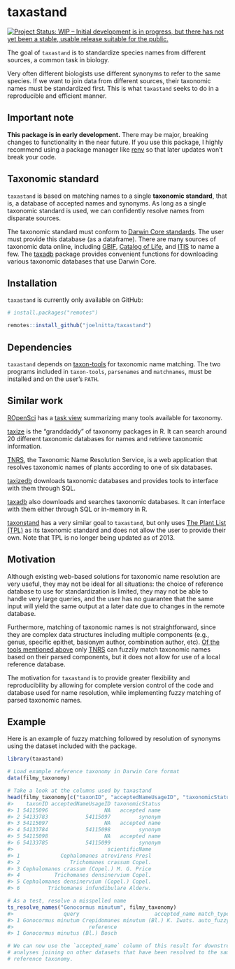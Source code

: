 
<!-- README.md is generated from README.Rmd. Please edit that file -->

# taxastand

<!-- badges: start -->

[![Project Status: WIP – Initial development is in progress, but there
has not yet been a stable, usable release suitable for the
public.](https://www.repostatus.org/badges/latest/wip.svg)](https://www.repostatus.org/#wip)
<!-- badges: end -->

The goal of `taxastand` is to standardize species names from different
sources, a common task in biology.

Very often different biologists use different synonyms to refer to the
same species. If we want to join data from different sources, their
taxonomic names must be standardized first. This is what `taxastand`
seeks to do in a reproducible and efficient manner.

## Important note

**This package is in early development.** There may be major, breaking
changes to functionality in the near future. If you use this package, I
highly recommend using a package manager like
[renv](https://rstudio.github.io/renv/articles/renv.html) so that later
updates won’t break your code.

## Taxonomic standard

`taxastand` is based on matching names to a single **taxonomic
standard**, that is, a database of accepted names and synonyms. As long
as a single taxonomic standard is used, we can confidently resolve names
from disparate sources.

The taxonomic standard must conform to [Darwin Core
standards](https://dwc.tdwg.org/). The user must provide this database
(as a dataframe). There are many sources of taxonomic data online,
including
[GBIF](https://www.gbif.org/en/dataset/d7dddbf4-2cf0-4f39-9b2a-bb099caae36c),
[Catalog of Life](http://www.catalogueoflife.org/), and
[ITIS](https://www.itis.gov/) to name a few. The
[taxadb](https://github.com/ropensci/taxadb) package provides convenient
functions for downloading various taxonomic databases that use Darwin
Core.

## Installation

`taxastand` is currently only available on GitHub:

``` r
# install.packages("remotes")

remotes::install_github("joelnitta/taxastand")
```

## Dependencies

`taxastand` depends on
[taxon-tools](https://github.com/camwebb/taxon-tools) for taxonomic name
matching. The two programs included in `taxon-tools`, `parsenames` and
`matchnames`, must be installed and on the user’s `PATH`.

## Similar work

[ROpenSci](https://ropensci.org/) has a [task
view](https://github.com/ropensci/taxonomy) summarizing many tools
available for taxonomy.

[taxize](https://github.com/ropensci/taxize) is the “granddaddy” of
taxonomy packages in R. It can search around 20 different taxonomic
databases for names and retrieve taxonomic information.

[TNRS](http://tnrs.iplantcollaborative.org/), the Taxonomic Name
Resolution Service, is a web application that resolves taxonomic names
of plants according to one of six databases.

[taxizedb](https://github.com/ropensci/taxizedb) downloads taxonomic
databases and provides tools to interface with them through SQL.

[taxadb](https://github.com/ropensci/taxadb) also downloads and searches
taxonomic databases. It can interface with them either through SQL or
in-memory in R.

[taxonstand](https://cran.r-project.org/web/packages/Taxonstand/index.html)
has a very similar goal to `taxastand`, but only uses [The Plant List
(TPL)](http://www.theplantlist.org) as its taxonomic standard and does
not allow the user to provide their own. Note that TPL is no longer
being updated as of 2013.

## Motivation

Although existing web-based solutions for taxonomic name resolution are
very useful, they may not be ideal for all situations: the choice of
reference database to use for standardization is limited, they may not
be able to handle very large queries, and the user has no guarantee that
the same input will yield the same output at a later date due to changes
in the remote database.

Furthermore, matching of taxonomic names is not straightforward, since
they are complex data structures including multiple components (e.g.,
genus, specific epithet, basionym author, combination author, etc). [Of
the tools mentioned above](#similar-work) only
[TNRS](http://tnrs.iplantcollaborative.org/) can fuzzily match taxonomic
names based on their parsed components, but it does not allow for use of
a local reference database.

The motivation for `taxastand` is to provide greater flexibility and
reproducibility by allowing for complete version control of the code and
database used for name resolution, while implementing fuzzy matching of
parsed taxonomic names.

## Example

Here is an example of fuzzy matching followed by resolution of synonyms
using the dataset included with the package.

``` r
library(taxastand)

# Load example reference taxonomy in Darwin Core format
data(filmy_taxonomy)

# Take a look at the columns used by taxastand
head(filmy_taxonomy[c("taxonID", "acceptedNameUsageID", "taxonomicStatus", "scientificName")])
#>    taxonID acceptedNameUsageID taxonomicStatus
#> 1 54115096                  NA   accepted name
#> 2 54133783            54115097         synonym
#> 3 54115097                  NA   accepted name
#> 4 54133784            54115098         synonym
#> 5 54115098                  NA   accepted name
#> 6 54133785            54115099         synonym
#>                              scientificName
#> 1             Cephalomanes atrovirens Presl
#> 2                Trichomanes crassum Copel.
#> 3 Cephalomanes crassum (Copel.) M. G. Price
#> 4           Trichomanes densinervium Copel.
#> 5 Cephalomanes densinervium (Copel.) Copel.
#> 6         Trichomanes infundibulare Alderw.

# As a test, resolve a misspelled name
ts_resolve_names("Gonocormus minutum", filmy_taxonomy)
#>                query                        accepted_name match_type  status
#> 1 Gonocormus minutum Crepidomanes minutum (Bl.) K. Iwats. auto_fuzzy synonym
#>                        reference
#> 1 Gonocormus minutus (Bl.) Bosch

# We can now use the `accepted_name` column of this result for downstream 
# analyses joining on other datasets that have been resolved to the same 
# reference taxonomy.
```
